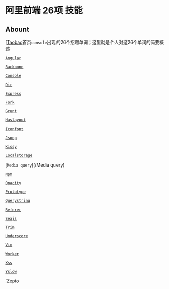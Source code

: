 阿里前端 26项 技能
=============

## Abount

[[Taobao](http://www.taobao.com/)首页`console`出现的26个招聘单词；这里就是个人对这26个单词的简要概述

[`Angular`](/Angular)

[`Backbone`](/Backbone)

[`Console`](/Console)

[`Dir`](/Dir)

[`Express`](/Express)

[`Fork`](/Fork)

[`Grunt`](/Grunt)

[`Haslayout`](/Haslayout)

[`Iconfont`](/Iconfont)

[`Jsonp`](/Jsonp)

[`Kissy`](/Kissy)

[`Localstorage`](/Localstorage)

[`Media query`](/Media query)

[`Npm`](/Npm)

[`Opacity`](/Opacity)

[`Prototype`](/Prototype)

[`Querystring`](/Querystring)

[`Referer`](/Referer)

[`Seajs`](/Seajs)

[`Trim`](/Trim)

[`Underscore`](/Underscore)

[`Vim`](/Vim)

[`Worker`](/Worker)

[`Xss`](/Xss)

[`Yslow`](/Yslow)

[`Zepto](/Zept)
